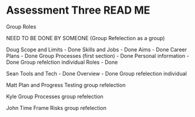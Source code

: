# Assessment Three READ ME
Group Roles

NEED TO BE DONE BY SOMEONE (Group Refelection as a group)

Doug
Scope and Limits - Done
Skills and Jobs - Done
Aims - Done
Career Plans - Done
Group Processes (first section) - Done
Personal information - Done
Group refelction individual 
Roles - Done




Sean
Tools and Tech - Done
Overview - Done
Group refelection individual 


Matt
Plan and Progress
Testing
group refelection


Kyle
Group Processes 
group refelection


John
Time Frame
Risks
group refelection